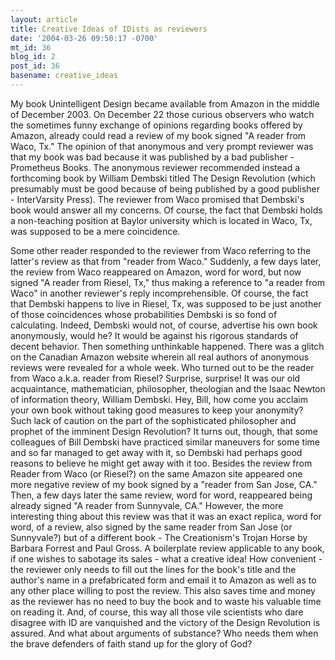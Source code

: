 ```yaml
---
layout: article
title: Creative Ideas of IDists as reviewers
date: '2004-03-26 09:50:17 -0700'
mt_id: 36
blog_id: 2
post_id: 36
basename: creative_ideas
---
```

My book Unintelligent Design became available from Amazon in the middle of December 2003. On December 22 those curious observers who watch the sometimes funny exchange of opinions regarding books offered by Amazon, already could read a review of my book signed "A reader from Waco, Tx." The opinion of that anonymous and very prompt reviewer was that my book was bad because it was published by a bad publisher - Prometheus Books. The anonymous reviewer recommended instead a forthcoming book by William Dembski titled The Design Revolution (which presumably must be good because of being published by a good publisher - InterVarsity Press).  The reviewer from Waco promised that Dembski's book would answer all my concerns. 
Of course, the fact that Dembski holds a non-teaching position at Baylor university which is located in Waco, Tx, was supposed to be a mere coincidence. 

<!--more-->

Some other reader responded to the reviewer from Waco referring to the latter's review as that from 
"reader from Waco."  Suddenly, a few days later, the review from Waco reappeared on Amazon, word for word, but now signed "A reader from Riesel, Tx," thus making a reference to "a reader from Waco" in another reviewer's reply incomprehensible. Of course, the fact that Dembski happens to live in Riesel, Tx, was supposed to be just another of those coincidences whose probabilities Dembski is so fond of calculating. Indeed, Dembski would not, of course, advertise his own book anonymously, would he? It would be against his rigorous standards of decent behavior. Then something unthinkable happened. There was a glitch on the Canadian Amazon website wherein all real authors of anonymous reviews were revealed for a whole week. Who turned out to be the reader from Waco a.k.a. reader from Riesel? Surprise, surprise! It was our old acquaintance, mathematician, philosopher, theologian and the Isaac Newton of information theory, William Dembski. Hey, Bill, how come you acclaim your own book without taking good measures to keep your anonymity? Such lack of caution on the part of the sophisticated philosopher and prophet of the imminent Design Revolution?  It turns out, though, that some colleagues of Bill Dembski have practiced similar maneuvers for some time and so far managed to get away with it, so Dembski had perhaps good reasons to believe he might get away with it too. Besides the review from Reader from Waco (or Riesel?) on the same Amazon site appeared one more negative review of my book signed by a "reader from San Jose, CA."  Then, a few days later the same review, word for word, reappeared being already signed "A reader from Sunnyvale, CA." However, the more interesting thing about this review was that it was an exact replica, word for word, of a review, also signed by the same reader from San Jose (or Sunnyvale?) but of a different book - The Creationism's Trojan Horse by Barbara Forrest and Paul Gross.  A boilerplate review applicable to any book, if one wishes to sabotage its sales - what a creative idea!  How convenient - the reviewer only needs to fill out the lines for the book's title and the author's name in a prefabricated form and email it to Amazon as well as to any other place willing to post the review. This also saves time and money as the reviewer has no need to buy the book and to waste his valuable time on reading it. And, of course, this way all those vile scientists who dare disagree with ID are vanquished and the victory of the Design Revolution is assured. And what about arguments of substance? Who needs them when the brave defenders of faith stand up for the glory of God? 
